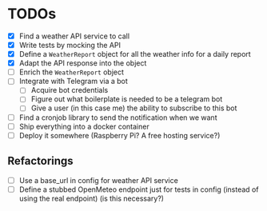 # TODOs
- [x] Find a weather API service to call
- [x] Write tests by mocking the API
- [x] Define a `WeatherReport` object for all the weather info for a daily report
- [x] Adapt the API response into the object
- [ ] Enrich the `WeatherReport` object
- [ ] Integrate with Telegram via a bot
    - [ ] Acquire bot credentials
    - [ ] Figure out what boilerplate is needed to be a telegram bot
    - [ ] Give a user (in this case me) the ability to subscribe to this bot
- [ ] Find a cronjob library to send the notification when we want
- [ ] Ship everything into a docker container
- [ ] Deploy it somewhere (Raspberry Pi? A free hosting service?)

## Refactorings
- [ ] Use a base_url in config for weather API service
- [ ] Define a stubbed OpenMeteo endpoint just for tests in config (instead of using the real endpoint) (is this necessary?)
